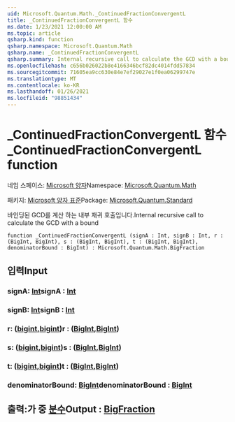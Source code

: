 ```yaml
---
uid: Microsoft.Quantum.Math._ContinuedFractionConvergentL
title: _ContinuedFractionConvergentL 함수
ms.date: 1/23/2021 12:00:00 AM
ms.topic: article
qsharp.kind: function
qsharp.namespace: Microsoft.Quantum.Math
qsharp.name: _ContinuedFractionConvergentL
qsharp.summary: Internal recursive call to calculate the GCD with a bound
ms.openlocfilehash: c656b026022b8e4166346bcf82dc4014fdd57834
ms.sourcegitcommit: 71605ea9cc630e84e7ef29027e1f0ea06299747e
ms.translationtype: MT
ms.contentlocale: ko-KR
ms.lasthandoff: 01/26/2021
ms.locfileid: "98851434"
---
```

# <a name="_continuedfractionconvergentl-function"></a><span data-ttu-id="cec60-102">_ContinuedFractionConvergentL 함수</span><span class="sxs-lookup"><span data-stu-id="cec60-102">_ContinuedFractionConvergentL function</span></span>

<span data-ttu-id="cec60-103">네임 스페이스: [Microsoft 양자](xref:Microsoft.Quantum.Math)</span><span class="sxs-lookup"><span data-stu-id="cec60-103">Namespace: [Microsoft.Quantum.Math](xref:Microsoft.Quantum.Math)</span></span>

<span data-ttu-id="cec60-104">패키지: [Microsoft 양자 표준](https://nuget.org/packages/Microsoft.Quantum.Standard)</span><span class="sxs-lookup"><span data-stu-id="cec60-104">Package: [Microsoft.Quantum.Standard](https://nuget.org/packages/Microsoft.Quantum.Standard)</span></span>


<span data-ttu-id="cec60-105">바인딩된 GCD를 계산 하는 내부 재귀 호출입니다.</span><span class="sxs-lookup"><span data-stu-id="cec60-105">Internal recursive call to calculate the GCD with a bound</span></span>

```qsharp
function _ContinuedFractionConvergentL (signA : Int, signB : Int, r : (BigInt, BigInt), s : (BigInt, BigInt), t : (BigInt, BigInt), denominatorBound : BigInt) : Microsoft.Quantum.Math.BigFraction
```


## <a name="input"></a><span data-ttu-id="cec60-106">입력</span><span class="sxs-lookup"><span data-stu-id="cec60-106">Input</span></span>

### <a name="signa--int"></a><span data-ttu-id="cec60-107">signA: [Int](xref:microsoft.quantum.lang-ref.int)</span><span class="sxs-lookup"><span data-stu-id="cec60-107">signA : [Int](xref:microsoft.quantum.lang-ref.int)</span></span>




### <a name="signb--int"></a><span data-ttu-id="cec60-108">signB: [Int](xref:microsoft.quantum.lang-ref.int)</span><span class="sxs-lookup"><span data-stu-id="cec60-108">signB : [Int](xref:microsoft.quantum.lang-ref.int)</span></span>




### <a name="r--bigintbigint"></a><span data-ttu-id="cec60-109">r: ([bigint](xref:microsoft.quantum.lang-ref.bigint),[bigint](xref:microsoft.quantum.lang-ref.bigint))</span><span class="sxs-lookup"><span data-stu-id="cec60-109">r : ([BigInt](xref:microsoft.quantum.lang-ref.bigint),[BigInt](xref:microsoft.quantum.lang-ref.bigint))</span></span>




### <a name="s--bigintbigint"></a><span data-ttu-id="cec60-110">s: ([bigint](xref:microsoft.quantum.lang-ref.bigint),[bigint](xref:microsoft.quantum.lang-ref.bigint))</span><span class="sxs-lookup"><span data-stu-id="cec60-110">s : ([BigInt](xref:microsoft.quantum.lang-ref.bigint),[BigInt](xref:microsoft.quantum.lang-ref.bigint))</span></span>




### <a name="t--bigintbigint"></a><span data-ttu-id="cec60-111">t: ([bigint](xref:microsoft.quantum.lang-ref.bigint),[bigint](xref:microsoft.quantum.lang-ref.bigint))</span><span class="sxs-lookup"><span data-stu-id="cec60-111">t : ([BigInt](xref:microsoft.quantum.lang-ref.bigint),[BigInt](xref:microsoft.quantum.lang-ref.bigint))</span></span>




### <a name="denominatorbound--bigint"></a><span data-ttu-id="cec60-112">denominatorBound: [BigInt](xref:microsoft.quantum.lang-ref.bigint)</span><span class="sxs-lookup"><span data-stu-id="cec60-112">denominatorBound : [BigInt](xref:microsoft.quantum.lang-ref.bigint)</span></span>





## <a name="output--bigfraction"></a><span data-ttu-id="cec60-113">출력:가 중 [분수](xref:Microsoft.Quantum.Math.BigFraction)</span><span class="sxs-lookup"><span data-stu-id="cec60-113">Output : [BigFraction](xref:Microsoft.Quantum.Math.BigFraction)</span></span>

